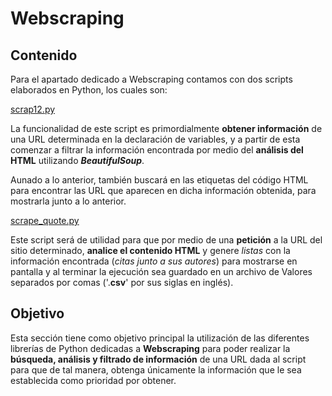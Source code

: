 # Webscraping
## Contenido
Para el apartado dedicado a Webscraping contamos con dos scripts elaborados en Python, los cuales son:

[scrap12.py](https://github.com/Yaayoo15/PIA/blob/main/Webscrapping/scrap12.py)

La funcionalidad de este script es primordialmente **obtener información** de una URL determinada en la declaración de variables, y a partir de esta comenzar a filtrar la información encontrada por medio del **análisis del HTML** utilizando ***BeautifulSoup***.

Aunado a lo anterior, también buscará en las etiquetas del código HTML para encontrar las URL que aparecen en dicha información obtenida, para mostrarla junto a lo anterior.

[scrape_quote.py](https://github.com/Yaayoo15/PIA/blob/main/Webscrapping/scrape_quote.py)

Este script será de utilidad para que por medio de una **petición** a la URL  del sitio determinado, **analice el contenido HTML** y genere *listas* con la información encontrada (*citas junto a sus autores*) para mostrarse en pantalla y al terminar la ejecución sea guardado en un archivo de Valores separados por comas ('.**csv**' por sus siglas en inglés).

## Objetivo
Esta sección tiene como objetivo principal la utilización de las diferentes librerías de Python dedicadas a **Webscraping** para poder realizar la **búsqueda, análisis y filtrado de información** de una URL dada al script para que de tal manera, obtenga únicamente la información que le sea establecida como prioridad por obtener.
